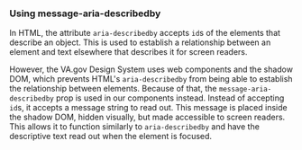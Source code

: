 ### Using message-aria-describedby

In HTML, the attribute `aria-describedby` accepts `id`s of the elements that describe an object. This is used to establish a relationship between an element and text elsewhere that describes it for screen readers.

However, the VA.gov Design System uses web components and the shadow DOM, which prevents HTML's `aria-describedby` from being able to establish the relationship between elements. Because of that, the `message-aria-describedby` prop is used in our components instead. Instead of accepting `id`s, it accepts a message string to read out. This message is placed inside the shadow DOM, hidden visually, but made accessible to screen readers. This allows it to function similarly to `aria-describedby` and have the descriptive text read out when the element is focused.